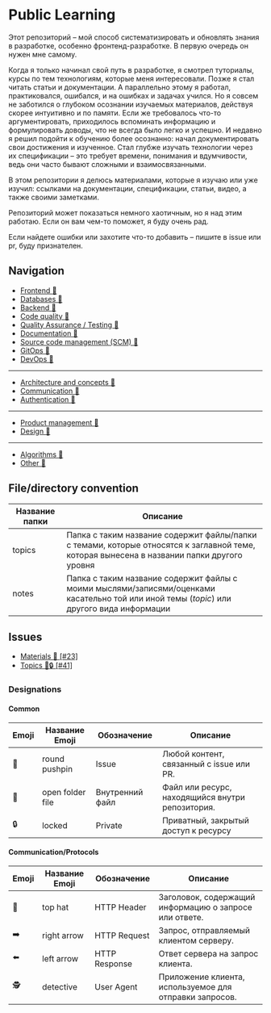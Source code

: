 # Public Learning

Этот репозиторий – мой способ систематизировать и обновлять знания в разработке, особенно фронтенд-разработке. В первую очередь он нужен мне самому.

Когда я только начинал свой путь в разработке, я смотрел туториалы, курсы по тем технологиям, которые меня интересовали. Позже я стал читать статьи и документации. А параллельно этому я работал, практиковался, ошибался, и на ошибках и задачах учился. Но я совсем не заботился о глубоком осознании изучаемых материалов, действуя скорее интуитивно и по памяти. Если же требовалось что-то аргументировать, приходилось вспоминать информацию и формулировать доводы, что не всегда было легко и успешно. И недавно я решил подойти к обучению более осознанно: начал документировать свои достижения и изученное. Стал глубже изучать технологии через их спецификации – это требует времени, понимания и вдумчивости, ведь они часто бывают сложными и взаимосвязанными.

В этом репозитории я делюсь материалами, которые я изучаю или уже изучил: ссылками на документации, спецификации, статьи, видео, а также своими заметками.

Репозиторий может показаться немного хаотичным, но я над этим работаю. Если он вам чем-то поможет, я буду очень рад.

Если найдете ошибки или захотите что-то добавить – пишите в issue или pr, буду признателен.

## Navigation

- [Frontend 📂](./topics/frontend/readme.md)
- [Databases 📂](./topics/databases/readme.md)
- [Backend 📂](./topics/backend/readme.md)
- [Code quality 📂](./topics/code-quality/readme.md)
- [Quality Assurance / Testing 📂](./topics/qa/readme.md)
- [Documentation 📂](./topics/documentation/readme.md)
- [Source code management (SCM) 📂](./topics/scm/readme.md)
- [GitOps 📂](./topics/git-ops/readme.md)
- [DevOps 📂](./topics/dev-ops/readme.md)

___

- [Architecture and concepts 📂](./topics/architecture/readme.md)
- [Communication 📂](./topics/communication/readme.md)
- [Authentication 📂](./topics/authentication/readme.md)

___

- [Product management 📂](./topics/product-management/readme.md)
- [Design 📂](./topics/design/readme.md)

___

- [Algorithms 📂](./topics/algorithms/readme.md)
- [Other 📂](./topics/other/readme.md)

## File/directory convention

| Название папки | Описание                                                                                                                                   |
| -------------- | ------------------------------------------------------------------------------------------------------------------------------------------ |
| topics          | Папка с таким название содержит файлы/папки с темами, которые относятся к заглавной теме, которая вынесена в названии папки другого уровня |
| notes          | Папка с таким название содержит файлы с моими мыслями/записями/оценками касательно той или иной темы (*topic*) или другого вида информации |

## Issues

- [Materials 📍 [#23]](../../public-learining/issues/23)
- [Topics 📍🔒 [#41]](../../../private-learning/issues/41)

### Designations

#### Common

| Emoji | Название Emoji   | Обозначение     | Описание                                         |
| ----- | ---------------- | --------------- | ------------------------------------------------ |
| 📍     | round pushpin    | Issue           | Любой контент, связанный с issue или PR.         |
| 📂     | open folder file | Внутренний файл | Файл или ресурс, находящийся внутри репозитория. |
| 🔒     | locked           | Private         | Приватный, закрытый доступ к ресурсу             |

#### Communication/Protocols

| Emoji | Название Emoji | Обозначение   | Описание                                                |
| ----- | -------------- | ------------- | ------------------------------------------------------- |
| 🎩     | top hat        | HTTP Header   | Заголовок, содержащий информацию о запросе или ответе.  |
| ➡️     | right arrow    | HTTP Request  | Запрос, отправляемый клиентом серверу.                  |
| ⬅️     | left arrow     | HTTP Response | Ответ сервера на запрос клиента.                        |
| 🕵️     | detective      | User Agent    | Приложение клиента, используемое для отправки запросов. |
